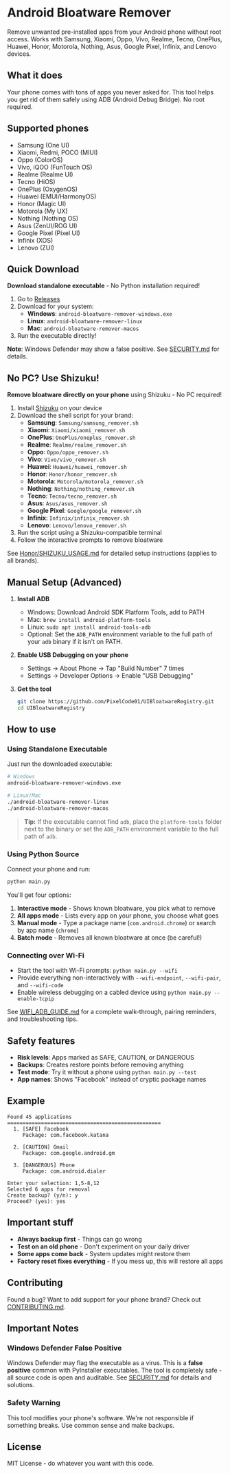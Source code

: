 # Android Bloatware Remover

Remove unwanted pre-installed apps from your Android phone without root access. Works with Samsung, Xiaomi, Oppo, Vivo, Realme, Tecno, OnePlus, Huawei, Honor, Motorola, Nothing, Asus, Google Pixel, Infinix, and Lenovo devices.

## What it does

Your phone comes with tons of apps you never asked for. This tool helps you get rid of them safely using ADB (Android Debug Bridge). No root required.

## Supported phones

- Samsung (One UI)
- Xiaomi, Redmi, POCO (MIUI) 
- Oppo (ColorOS)
- Vivo, iQOO (FunTouch OS)
- Realme (Realme UI)
- Tecno (HiOS)
- OnePlus (OxygenOS)
- Huawei (EMUI/HarmonyOS)
- Honor (Magic UI)
- Motorola (My UX)
- Nothing (Nothing OS)
- Asus (ZenUI/ROG UI)
- Google Pixel (Pixel UI)
- Infinix (XOS)
- Lenovo (ZUI)

## Quick Download

**Download standalone executable** - No Python installation required!

1. Go to [Releases](https://github.com/PixelCode01/UIBloatwareRegistry/releases)
2. Download for your system:
   - **Windows**: `android-bloatware-remover-windows.exe`
   - **Linux**: `android-bloatware-remover-linux`
   - **Mac**: `android-bloatware-remover-macos`
3. Run the executable directly!

**Note**: Windows Defender may show a false positive. See [SECURITY.md](SECURITY.md) for details.

## No PC? Use Shizuku!

**Remove bloatware directly on your phone** using Shizuku - No PC required!

1. Install [Shizuku](https://github.com/RikkaApps/Shizuku/releases) on your device
2. Download the shell script for your brand:
   - **Samsung**: `Samsung/samsung_remover.sh`
   - **Xiaomi**: `Xiaomi/xiaomi_remover.sh`
   - **OnePlus**: `OnePlus/oneplus_remover.sh`
   - **Realme**: `Realme/realme_remover.sh`
   - **Oppo**: `Oppo/oppo_remover.sh`
   - **Vivo**: `Vivo/vivo_remover.sh`
   - **Huawei**: `Huawei/huawei_remover.sh`
   - **Honor**: `Honor/honor_remover.sh`
   - **Motorola**: `Motorola/motorola_remover.sh`
   - **Nothing**: `Nothing/nothing_remover.sh`
   - **Tecno**: `Tecno/tecno_remover.sh`
   - **Asus**: `Asus/asus_remover.sh`
   - **Google Pixel**: `Google/google_remover.sh`
   - **Infinix**: `Infinix/infinix_remover.sh`
   - **Lenovo**: `Lenovo/lenovo_remover.sh`
3. Run the script using a Shizuku-compatible terminal
4. Follow the interactive prompts to remove bloatware

See [Honor/SHIZUKU_USAGE.md](Honor/SHIZUKU_USAGE.md) for detailed setup instructions (applies to all brands).

## Manual Setup (Advanced)

1. **Install ADB**
   - Windows: Download Android SDK Platform Tools, add to PATH
   - Mac: `brew install android-platform-tools`
   - Linux: `sudo apt install android-tools-adb`
   - Optional: Set the `ADB_PATH` environment variable to the full path of your `adb` binary if it isn't on PATH.

2. **Enable USB Debugging on your phone**
   - Settings -> About Phone -> Tap "Build Number" 7 times
   - Settings -> Developer Options -> Enable "USB Debugging"

3. **Get the tool**
   ```bash
   git clone https://github.com/PixelCode01/UIBloatwareRegistry.git
   cd UIBloatwareRegistry
   ```

## How to use

### Using Standalone Executable
Just run the downloaded executable:
```bash
# Windows
android-bloatware-remover-windows.exe

# Linux/Mac
./android-bloatware-remover-linux
./android-bloatware-remover-macos
```

> **Tip:** If the executable cannot find `adb`, place the `platform-tools` folder next to the binary or set the `ADB_PATH` environment variable to the full path of `adb`.

### Using Python Source
Connect your phone and run:
```bash
python main.py
```

You'll get four options:

1. **Interactive mode** - Shows known bloatware, you pick what to remove
2. **All apps mode** - Lists every app on your phone, you choose what goes
3. **Manual mode** - Type a package name (`com.android.chrome`) or search by app name (`chrome`)
4. **Batch mode** - Removes all known bloatware at once (be careful!)

### Connecting over Wi-Fi

- Start the tool with Wi-Fi prompts: `python main.py --wifi`
- Provide everything non-interactively with `--wifi-endpoint`, `--wifi-pair`, and `--wifi-code`
- Enable wireless debugging on a cabled device using `python main.py --enable-tcpip`

See [WIFI_ADB_GUIDE.md](WIFI_ADB_GUIDE.md) for a complete walk-through, pairing reminders, and troubleshooting tips.

## Safety features

- **Risk levels**: Apps marked as SAFE, CAUTION, or DANGEROUS
- **Backups**: Creates restore points before removing anything
- **Test mode**: Try it without a phone using `python main.py --test`
- **App names**: Shows "Facebook" instead of cryptic package names

## Example

```
Found 45 applications
==================================================
  1. [SAFE] Facebook
     Package: com.facebook.katana
     
  2. [CAUTION] Gmail  
     Package: com.google.android.gm
     
  3. [DANGEROUS] Phone
     Package: com.android.dialer

Enter your selection: 1,5-8,12
Selected 6 apps for removal
Create backup? (y/n): y
Proceed? (yes): yes
```

## Important stuff

- **Always backup first** - Things can go wrong
- **Test on an old phone** - Don't experiment on your daily driver
- **Some apps come back** - System updates might restore them
- **Factory reset fixes everything** - If you mess up, this will restore all apps

## Contributing

Found a bug? Want to add support for your phone brand? Check out [CONTRIBUTING.md](CONTRIBUTING.md).

## Important Notes

### Windows Defender False Positive
Windows Defender may flag the executable as a virus. This is a **false positive** common with PyInstaller executables. The tool is completely safe - all source code is open and auditable. See [SECURITY.md](SECURITY.md) for details and solutions.

### Safety Warning
This tool modifies your phone's software. We're not responsible if something breaks. Use common sense and make backups.

## License

MIT License - do whatever you want with this code.